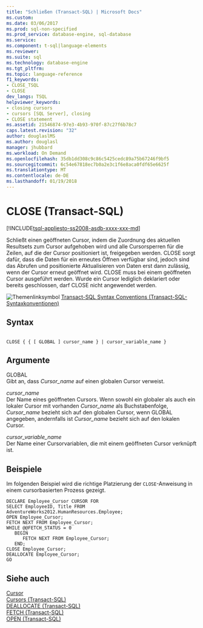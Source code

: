 ```yaml
---
title: "Schließen (Transact-SQL) | Microsoft Docs"
ms.custom: 
ms.date: 03/06/2017
ms.prod: sql-non-specified
ms.prod_service: database-engine, sql-database
ms.service: 
ms.component: t-sql|language-elements
ms.reviewer: 
ms.suite: sql
ms.technology: database-engine
ms.tgt_pltfrm: 
ms.topic: language-reference
f1_keywords:
- CLOSE_TSQL
- CLOSE
dev_langs: TSQL
helpviewer_keywords:
- closing cursors
- cursors [SQL Server], closing
- CLOSE statement
ms.assetid: 21546874-97e3-4b93-970f-87c27f6b78c7
caps.latest.revision: "32"
author: douglaslMS
ms.author: douglasl
manager: jhubbard
ms.workload: On Demand
ms.openlocfilehash: 35db1dd308c9c86c5425cedc89a75b67246f9bf5
ms.sourcegitcommit: 6c54e67818ec7b0a2e3c1f6e8aca0fdf65e6625f
ms.translationtype: MT
ms.contentlocale: de-DE
ms.lasthandoff: 01/19/2018
---
```

# <a name="close-transact-sql"></a>CLOSE (Transact-SQL)
[!INCLUDE[tsql-appliesto-ss2008-asdb-xxxx-xxx-md](../../includes/tsql-appliesto-ss2008-asdb-xxxx-xxx-md.md)]

  Schließt einen geöffneten Cursor, indem die Zuordnung des aktuellen Resultsets zum Cursor aufgehoben wird und alle Cursorsperren für die Zeilen, auf die der Cursor positioniert ist, freigegeben werden. CLOSE sorgt dafür, dass die Daten für ein erneutes Öffnen verfügbar sind, jedoch sind das Abrufen und positionierte Aktualisieren von Daten erst dann zulässig, wenn der Cursor erneut geöffnet wird. CLOSE muss bei einem geöffneten Cursor ausgeführt werden. Wurde ein Cursor lediglich deklariert oder bereits geschlossen, darf CLOSE nicht angewendet werden.  
  
 ![Themenlinksymbol](../../database-engine/configure-windows/media/topic-link.gif "Topic link icon") [Transact-SQL Syntax Conventions (Transact-SQL-Syntaxkonventionen)](../../t-sql/language-elements/transact-sql-syntax-conventions-transact-sql.md)  
  
## <a name="syntax"></a>Syntax  
  
```  
  
CLOSE { { [ GLOBAL ] cursor_name } | cursor_variable_name }  
```  
  
## <a name="arguments"></a>Argumente  
 GLOBAL  
 Gibt an, dass *Cursor_name* auf einen globalen Cursor verweist.  
  
 *cursor_name*  
 Der Name eines geöffneten Cursors. Wenn sowohl ein globaler als auch ein lokaler Cursor mit vorhanden *Cursor_name* als Buchstabenfolge, *Cursor_name* bezieht sich auf den globalen Cursor, wenn GLOBAL angegeben, andernfalls ist *Cursor_name* bezieht sich auf den lokalen Cursor.  
  
 *cursor_variable_name*  
 Der Name einer Cursorvariablen, die mit einem geöffneten Cursor verknüpft ist.  
  
## <a name="examples"></a>Beispiele  
 Im folgenden Beispiel wird die richtige Platzierung der `CLOSE`-Anweisung in einem cursorbasierten Prozess gezeigt.  
  
```  
DECLARE Employee_Cursor CURSOR FOR  
SELECT EmployeeID, Title FROM AdventureWorks2012.HumanResources.Employee;  
OPEN Employee_Cursor;  
FETCH NEXT FROM Employee_Cursor;  
WHILE @@FETCH_STATUS = 0  
   BEGIN  
      FETCH NEXT FROM Employee_Cursor;  
   END;  
CLOSE Employee_Cursor;  
DEALLOCATE Employee_Cursor;  
GO  
```  
  
## <a name="see-also"></a>Siehe auch  
 [Cursor](../../relational-databases/cursors.md)   
 [Cursors &#40;Transact-SQL&#41;](../../t-sql/language-elements/cursors-transact-sql.md)   
 [DEALLOCATE &#40;Transact-SQL&#41;](../../t-sql/language-elements/deallocate-transact-sql.md)   
 [FETCH &#40;Transact-SQL&#41;](../../t-sql/language-elements/fetch-transact-sql.md)   
 [OPEN &#40;Transact-SQL&#41;](../../t-sql/language-elements/open-transact-sql.md)  
  
  
